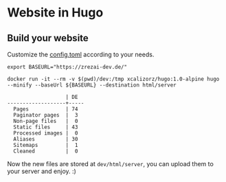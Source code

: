 # Website in Hugo

## Build your website

Customize the [config.toml](./dev/config.toml) according to your needs.

```shell
export BASEURL="https://zrezai-dev.de/"

docker run -it --rm -v $(pwd)/dev:/tmp xcalizorz/hugo:1.0-alpine hugo --minify --baseUrl ${BASEURL} --destination html/server

                   | DE
-------------------+-----
  Pages            | 74
  Paginator pages  |  3
  Non-page files   |  0
  Static files     | 43
  Processed images |  0
  Aliases          | 30
  Sitemaps         |  1  
  Cleaned          |  0
```

Now the new files are stored at `dev/html/server`, you can upload them to your server and enjoy. :)